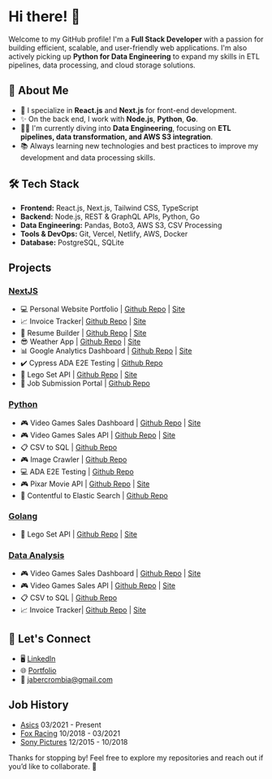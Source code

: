 # Hi there! 👋

Welcome to my GitHub profile! I'm a **Full Stack Developer** with a passion for building efficient, scalable, and user-friendly web applications. I'm also actively picking up **Python for Data Engineering** to expand my skills in ETL pipelines, data processing, and cloud storage solutions.

## 🚀 About Me

- 💯 I specialize in **React.js** and **Next.js** for front-end development.
- ✨ On the back end, I work with **Node.js**, **Python**, **Go**.
- 👩‍💻 I'm currently diving into **Data Engineering**, focusing on **ETL pipelines, data transformation, and AWS S3 integration**.
- 📚 Always learning new technologies and best practices to improve my development and data processing skills.

## 🛠️ Tech Stack

- **Frontend:** React.js, Next.js, Tailwind CSS, TypeScript
- **Backend:** Node.js, REST & GraphQL APIs, Python, Go
- **Data Engineering:** Pandas, Boto3, AWS S3, CSV Processing
- **Tools & DevOps:** Git, Vercel, Netlify, AWS, Docker
- **Database:** PostgreSQL, SQLite

## Projects
### [NextJS](https://github.com/jabercrombia?tab=repositories&q=nextjs&type=&language=&sort=)
- 💻 Personal Website Portfolio | [Github Repo](https://github.com/jabercrombia/jabercrombia-app) | [Site](https://www.jabercrombia.com?utm_source=github&utm_medium=github&utm_campaign=gitub-profile)
- 📈 Invoice Tracker| [Github Repo](https://github.com/jabercrombia/invoice-tracker) | [Site](https://invoice-tracker-tau.vercel.app/)
- 📄 Resume Builder | [Github Repo](https://github.com/jabercrombia/resume-builder) | [Site](https://resume-app-flame.vercel.app/?utm_source=github&utm_medium=internet&utm_campaign=github&utm_id=mywebsite)
- 😎 Weather App | [Github Repo](https://github.com/jabercrombia/weather-nextjs) | [Site](https://weather-nextjs-zeta.vercel.app/?utm_source=github&utm_medium=internet&utm_campaign=github&utm_id=mywebsite)
- 📊 Google Analytics Dashboard | [Github Repo](https://github.com/jabercrombia/google-dashboard-api) | [Site](https://google-dashboard-api.vercel.app/?utm_source=github&utm_medium=internet&utm_campaign=github)
- ✔️ Cypress ADA E2E Testing | [Github Repo](https://github.com/jabercrombia/cypress-ada-testing)
- 👦 Lego Set API | [Github Repo](https://github.com/jabercrombia/go-lego-api) | [Site](https://go-lego-api.vercel.app/?utm_source=github&utm_medium=profile&utm_campaign=github)
- 📄 Job Submission Portal | [Github Repo](https://github.com/jabercrombia/job-submission-portal)
### [Python](https://github.com/jabercrombia?tab=repositories&q=python&type=&language=&sort=)
- 🎮 Video Games Sales Dashboard | [Github Repo](https://github.com/jabercrombia/video-game-sales-api) | [Site](https://video-game-sales-api.vercel.app/)
- 🎮 Video Games Sales API | [Github Repo](https://github.com/jabercrombia/video-game-sales-api) | [Site](https://video-game-sales-api.vercel.app/)
- 📋 CSV to SQL | [Github Repo](https://github.com/jabercrombia/csv-to-sql)
- 🎮 Image Crawler | [Github Repo](https://github.com/jabercrombia/video-game-crawler)
- 💻 ADA E2E Testing | [Github Repo](https://github.com/jabercrombia/ADA-e2e-testing) 
- 🎮 Pixar Movie API | [Github Repo](https://github.com/jabercrombia/Pixar-API) | [Site](https://pixar-api.vercel.app/)
- 📄  Contentful to Elastic Search | [Github Repo](https://github.com/jabercrombia/elastic-search-contentful)

### [Golang](https://github.com/jabercrombia?tab=repositories&q=&type=&language=go&sort=)
- 👦 Lego Set API | [Github Repo](https://github.com/jabercrombia/go-lego-api) | [Site](https://go-lego-api.vercel.app/?utm_source=github&utm_medium=profile&utm_campaign=github)

### [Data Analysis](https://github.com/jabercrombia?tab=repositories&q=data-analysis&type=&language=&sort=)
- 🎮 Video Games Sales Dashboard | [Github Repo](https://github.com/jabercrombia/video-game-sales-api) | [Site](https://video-game-sales-api.vercel.app/)
- 🎮 Video Games Sales API | [Github Repo](https://github.com/jabercrombia/video-game-sales-api) | [Site](https://video-game-sales-api.vercel.app/)
- 📋 CSV to SQL | [Github Repo](https://github.com/jabercrombia/csv-to-sql)
- 📈 Invoice Tracker| [Github Repo](https://github.com/jabercrombia/invoice-tracker) | [Site](https://invoice-tracker-tau.vercel.app/)

## 👫 Let's Connect

- 🖥 [LinkedIn](https://www.linkedin.com/in/justin-abercrombia/)
- 🌐 [Portfolio](https://www.jabercrombia.com?utm_source=github&utm_medium=github&utm_campaign=gitub-profile)
- 📧 [jabercrombia@gmail.com](mailto:jabercrombia@gmail.com)

## Job History

- [Asics](http://www.asics.com) 03/2021 - Present
- [Fox Racing](http://www.foxracing.com) 10/2018 - 03/2021
- [Sony Pictures](http://www.sonypictures.com) 12/2015 - 10/2018

Thanks for stopping by! Feel free to explore my repositories and reach out if you’d like to collaborate. 🚀
